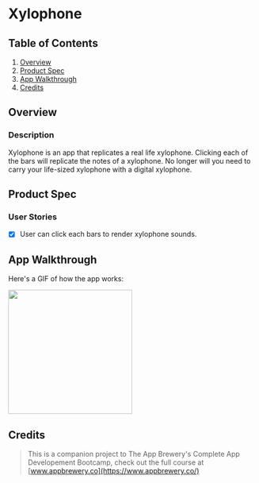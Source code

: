 # Xylophone

## Table of Contents
1. [Overview](#Overview)
2. [Product Spec](#Product-Spec)
3. [App Walkthrough](#App-Walkthrough)
4. [Credits](#Credits)

## Overview
### Description

Xylophone is an app that replicates a real life xylophone. Clicking each of the bars will replicate the notes of a xylophone. No longer will you need to carry your life-sized xylophone with a digital xylophone.

## Product Spec
### User Stories

- [X] User can click each bars to render xylophone sounds.

## App Walkthrough

Here's a GIF of how the app works:

<img src="https://i.imgur.com/8HL56BW.gif" width=250><br>

## Credits

>This is a companion project to The App Brewery's Complete App Developement Bootcamp, check out the full course at [www.appbrewery.co](https://www.appbrewery.co/)
